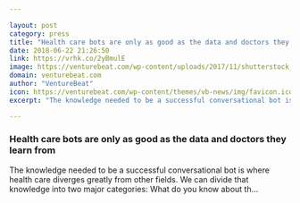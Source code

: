 ```yaml
---

layout: post
category: press
title: "Health care bots are only as good as the data and doctors they learn from"
date: 2018-06-22 21:26:50
link: https://vrhk.co/2yBmulE
image: https://venturebeat.com/wp-content/uploads/2017/11/shutterstock_734436697-e1510716853185.jpg?fit=1200%2C900&strip=all
domain: venturebeat.com
author: "VentureBeat"
icon: https://venturebeat.com/wp-content/themes/vb-news/img/favicon.ico
excerpt: "The knowledge needed to be a successful conversational bot is where health care diverges greatly from other fields. We can divide that knowledge into two major categories: What do you know about th…"

---
```


### Health care bots are only as good as the data and doctors they learn from

The knowledge needed to be a successful conversational bot is where health care diverges greatly from other fields. We can divide that knowledge into two major categories: What do you know about th…